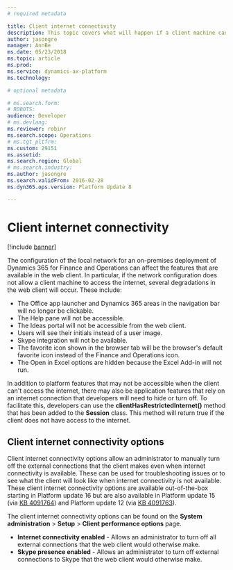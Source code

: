 ```yaml
---
# required metadata

title: Client internet connectivity
description: This topic covers what will happen if a client machine cannot access the internet in on-premises deployments.
author: jasongre
manager: AnnBe
ms.date: 05/23/2018
ms.topic: article
ms.prod: 
ms.service: dynamics-ax-platform
ms.technology: 

# optional metadata

# ms.search.form: 
# ROBOTS: 
audience: Developer
# ms.devlang: 
ms.reviewer: robinr
ms.search.scope: Operations
# ms.tgt_pltfrm: 
ms.custom: 29151
ms.assetid: 
ms.search.region: Global
# ms.search.industry: 
ms.author: jasongre
ms.search.validFrom: 2016-02-28
ms.dyn365.ops.version: Platform Update 8

---
```


# Client internet connectivity

[!include [banner](../includes/banner.md)]


The configuration of the local network for an on-premises deployment of Dynamics 365 for Finance and Operations can affect the features that are available in the web client. In particular, if the network configuration does not allow a client machine to access the internet, several degradations in the web client will occur. These include:    

+ The Office app launcher and Dynamics 365 areas in the navigation bar will no longer be clickable.
+ The Help pane will not be accessible.  
+ The Ideas portal will not be accessible from the web client. 
+ Users will see their initials instead of a user image. 
+ Skype integration will not be available.  
+ The favorite icon shown in the browser tab will be the browser's default favorite icon instead of the Finance and Operations icon. 
+ The Open in Excel options are hidden because the Excel Add-in will not run.

In addition to platform features that may not be accessible when the client can't access the internet, there may also be application features that rely on an internet connection that developers will need to hide or turn off. To facilitate this, developers can use the **clientHasRestrictedInternet()** method that has been added to the **Session** class. This method will return true if the client does not have access to the internet.

## Client internet connectivity options

Client internet connectivity options allow an administrator to manually turn off the external connections that the client makes even when internet connectivity is available. These can be used for troubleshooting issues or to see what the client will look like when internet connectivity is not available. These client internet connectivity options are available out-of-the-box starting in Platform update 16 but are also available in Platform update 15 (via [KB 4091764](https://fix.lcs.dynamics.com/Issue/Details?kb=4091764&bugId=3934774&qc=245bb2cc9839fa2a2ecf6bfffc48c3dec102a3c1047e5e755387d00148db18cb)) and Platform update 12 (via [KB 4091763](https://fix.lcs.dynamics.com/Issue/Details?kb=4091763&bugId=3934773&qc=19e9634da3297903a2ac51cf291a4770fd4532c9767ca7b5cefbe1bccb5d4d9f)). 


The client internet connectivity options can be found on the **System administration** > **Setup** > **Client performance options** page. 

- **Internet connectivity enabled** - Allows an administrator to turn off all external connections that the web client would otherwise make.
- **Skype presence enabled** - Allows an administrator to turn off external connections to Skype that the web client would otherwise make.
